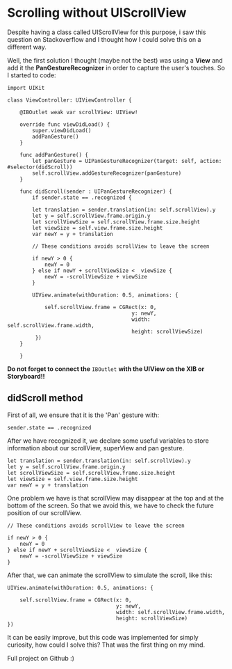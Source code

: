 # Scrolling without UIScrollView

Despite having a class called UIScrollView for this purpose, i saw this question on Stackoverflow and I thought how I could solve this on a different way.

Well, the first solution I thought (maybe not the best) was using a **View** and add it the **PanGestureRecognizer** in order to capture the user's touches. So I started to code:

	import UIKit

	class ViewController: UIViewController {

    	@IBOutlet weak var scrollView: UIView!
    	
		override func viewDidLoad() {
        	super.viewDidLoad()
        	addPanGesture()
    	}
    
    	func addPanGesture() {
        	let panGesture = UIPanGestureRecognizer(target: self, action: #selector(didScroll))
        	self.scrollView.addGestureRecognizer(panGesture)
    	}
    	
    	func didScroll(sender : UIPanGestureRecognizer) {
    		if sender.state == .recognized {
            
            let translation = sender.translation(in: self.scrollView).y
            let y = self.scrollView.frame.origin.y
            let scrollViewSize = self.scrollView.frame.size.height
            let viewSize = self.view.frame.size.height
            var newY = y + translation
            
            // These conditions avoids scrollView to leave the screen
            
            if newY > 0 {
                newY = 0
            } else if newY + scrollViewSize <  viewSize {
                newY = -scrollViewSize + viewSize
            }
            
            UIView.animate(withDuration: 0.5, animations: {
                
                self.scrollView.frame = CGRect(x: 0,
                                            y: newY,
                                            width: self.scrollView.frame.width,
                                            height: scrollViewSize)
             })
        }

		}
		
**Do not forget to connect the** `IBOutlet` **with the UIView on the XIB or Storyboard!!**

## didScroll method

First of all, we ensure that it is the 'Pan' gesture with: 

`sender.state == .recognized`

After we have recognized it, we declare some useful variables to store information about our scrollView, superView and pan gesture.
            
    let translation = sender.translation(in: self.scrollView).y
    let y = self.scrollView.frame.origin.y
    let scrollViewSize = self.scrollView.frame.size.height
    let viewSize = self.view.frame.size.height
    var newY = y + translation
       
One problem we have is that scrollView may disappear at the top and at the bottom of the screen. So that we avoid this, we have to check the future position of our scrollView.

	// These conditions avoids scrollView to leave the screen
            
    if newY > 0 {
        newY = 0
    } else if newY + scrollViewSize <  viewSize {
        newY = -scrollViewSize + viewSize
    }

After that, we can animate the scrollView to simulate the scroll, like this:
		
	UIView.animate(withDuration: 0.5, animations: {
                
        self.scrollView.frame = CGRect(x: 0,
                                       y: newY,
                                       width: self.scrollView.frame.width,
                                       height: scrollViewSize)
    })
    
It can be easily improve, but this code was implemented for simply curiosity, how could I solve this? That was the first thing on my mind.

Full project on Github :)